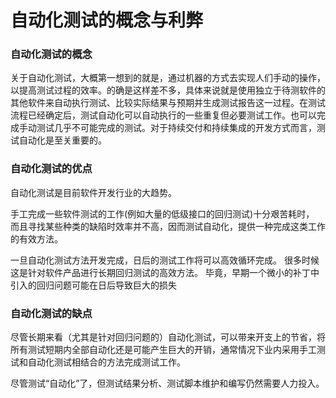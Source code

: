 # 自动化测试的概念与利弊

### 自动化测试的概念

关于自动化测试，大概第一想到的就是，通过机器的方式去实现人们手动的操作，以提高测试过程的效率。的确是这样差不多，具体来说就是使用独立于待测软件的其他软件来自动执行测试、比较实际结果与预期并生成测试报告这一过程。在测试流程已经确定后，测试自动化可以自动执行的一些重复但必要测试工作。也可以完成手动测试几乎不可能完成的测试。对于持续交付和持续集成的开发方式而言，测试自动化是至关重要的。

### 自动化测试的优点

自动化测试是目前软件开发行业的大趋势。

手工完成一些软件测试的工作\(例如大量的低级接口的回归测试\)十分艰苦耗时， 而且寻找某些种类的缺陷时效率并不高，因而测试自动化，提供一种完成这类工作的有效方法。

一旦自动化测试方法开发完成，日后的测试工作将可以高效循环完成。 很多时候这是针对软件产品进行长期回归测试的高效方法。 毕竟，早期一个微小的补丁中引入的回归问题可能在日后导致巨大的损失

### 自动化测试的缺点

尽管长期来看（尤其是针对回归问题的）自动化测试，可以带来开支上的节省，将所有测试短期内全部自动化还是可能产生巨大的开销，通常情况下业内采用手工测试和自动化测试相结合的方法完成测试工作。

尽管测试“自动化”了，但测试结果分析、测试脚本维护和编写仍然需要人力投入。

